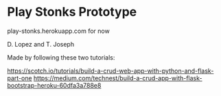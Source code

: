 # Play Stonks Prototype
play-stonks.herokuapp.com for now

D. Lopez and T. Joseph


Made by following these two tutorials:

https://scotch.io/tutorials/build-a-crud-web-app-with-python-and-flask-part-one
https://medium.com/technest/build-a-crud-app-with-flask-bootstrap-heroku-60dfa3a788e8